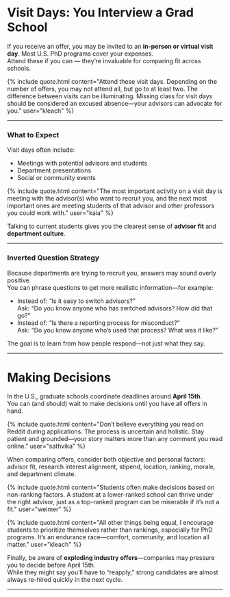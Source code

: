 # Visit Days: You Interview a Grad School

If you receive an offer, you may be invited to an **in-person or virtual visit day**. Most U.S. PhD programs cover your expenses.  
Attend these if you can — they’re invaluable for comparing fit across schools.

{% include quote.html content="Attend these visit days. Depending on the number of offers, you may not attend all, but go to at least two. The difference between visits can be illuminating. Missing class for visit days should be considered an excused absence—your advisors can advocate for you." user="kleach" %}

---

### What to Expect

Visit days often include:

- Meetings with potential advisors and students  
- Department presentations  
- Social or community events  

{% include quote.html content="The most important activity on a visit day is meeting with the advisor(s) who want to recruit you, and the next most important ones are meeting students of that advisor and other professors you could work with." user="kaia" %}

Talking to current students gives you the clearest sense of **advisor fit** and **department culture**.  

---

### Inverted Question Strategy

Because departments are trying to recruit you, answers may sound overly positive.  
You can phrase questions to get more realistic information—for example:

- Instead of: “Is it easy to switch advisors?”  
  Ask: “Do you know anyone who has switched advisors? How did that go?”  
- Instead of: “Is there a reporting process for misconduct?”  
  Ask: “Do you know anyone who’s used that process? What was it like?”

The goal is to learn from how people respond—not just what they say.

---

# Making Decisions

In the U.S., graduate schools coordinate deadlines around **April 15th**.  
You can (and should) wait to make decisions until you have all offers in hand.

{% include quote.html content="Don’t believe everything you read on Reddit during applications. The process is uncertain and holistic. Stay patient and grounded—your story matters more than any comment you read online." user="sathvika" %}

When comparing offers, consider both objective and personal factors:  
advisor fit, research interest alignment, stipend, location, ranking, morale, and department climate.

{% include quote.html content="Students often make decisions based on non-ranking factors. A student at a lower-ranked school can thrive under the right advisor, just as a top-ranked program can be miserable if it’s not a fit." user="weimer" %}

{% include quote.html content="All other things being equal, I encourage students to prioritize themselves rather than rankings, especially for PhD programs. It’s an endurance race—comfort, community, and location all matter." user="kleach" %}

Finally, be aware of **exploding industry offers**—companies may pressure you to decide before April 15th.  
While they might say you’ll have to “reapply,” strong candidates are almost always re-hired quickly in the next cycle.

---



